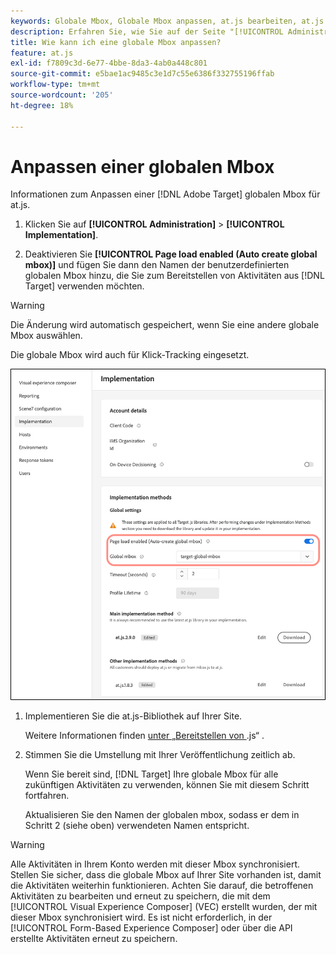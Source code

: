 ```yaml
---
keywords: Globale Mbox, Globale Mbox anpassen, at.js bearbeiten, at.js implementieren, at.js
description: Erfahren Sie, wie Sie auf der Seite "[!UICONTROL Administration]-[!UICONTROL Implementation]" in eine globale Mbox für at.js  [!DNL Adobe Target].
title: Wie kann ich eine globale Mbox anpassen?
feature: at.js
exl-id: f7809c3d-6e77-4bbe-8da3-4ab0a448c801
source-git-commit: e5bae1ac9485c3e1d7c55e6386f332755196ffab
workflow-type: tm+mt
source-wordcount: '205'
ht-degree: 18%

---
```


# Anpassen einer globalen Mbox

Informationen zum Anpassen einer [!DNL Adobe Target] globalen Mbox für at.js.

1. Klicken Sie auf **[!UICONTROL Administration]** > **[!UICONTROL Implementation]**.

1. Deaktivieren Sie **[!UICONTROL Page load enabled (Auto create global mbox)]** und fügen Sie dann den Namen der benutzerdefinierten globalen Mbox hinzu, die Sie zum Bereitstellen von Aktivitäten aus [!DNL Target] verwenden möchten.

>[!WARNING]
>
>Die Änderung wird automatisch gespeichert, wenn Sie eine andere globale Mbox auswählen.

Die globale Mbox wird auch für Klick-Tracking eingesetzt.

![custom-global-mbox](../../assets/custom-global-mbox.png)

1. Implementieren Sie die at.js-Bibliothek auf Ihrer Site.

   Weitere Informationen finden [ unter „Bereitstellen von ](/help/dev/implement/client-side/atjs/how-to-deployatjs/how-to-deployatjs.md).js“ .

1. Stimmen Sie die Umstellung mit Ihrer Veröffentlichung zeitlich ab.

   Wenn Sie bereit sind, [!DNL Target] Ihre globale Mbox für alle zukünftigen Aktivitäten zu verwenden, können Sie mit diesem Schritt fortfahren.

   Aktualisieren Sie den Namen der globalen mbox, sodass er dem in Schritt 2 (siehe oben) verwendeten Namen entspricht.


>[!WARNING]
>
>Alle Aktivitäten in Ihrem Konto werden mit dieser Mbox synchronisiert. Stellen Sie sicher, dass die globale Mbox auf Ihrer Site vorhanden ist, damit die Aktivitäten weiterhin funktionieren. Achten Sie darauf, die betroffenen Aktivitäten zu bearbeiten und erneut zu speichern, die mit dem [!UICONTROL Visual Experience Composer] (VEC) erstellt wurden, der mit dieser Mbox synchronisiert wird. Es ist nicht erforderlich, in der [!UICONTROL Form-Based Experience Composer] oder über die API erstellte Aktivitäten erneut zu speichern.
